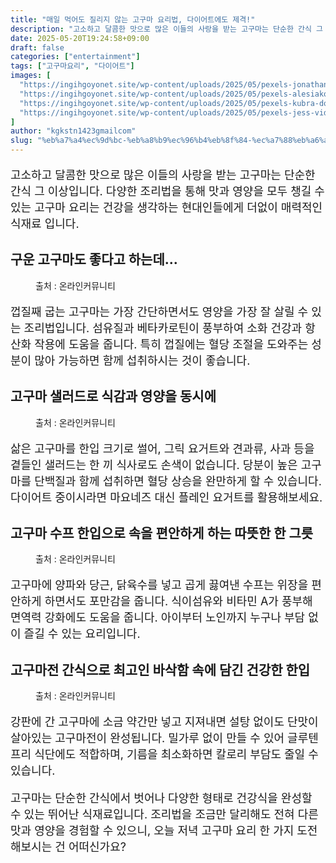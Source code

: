```yaml
---
title: "매일 먹어도 질리지 않는 고구마 요리법, 다이어트에도 제격!"
description: "고소하고 달콤한 맛으로 많은 이들의 사랑을 받는 고구마는 단순한 간식 그 이상입니다. 다양한 조리법을 통해 맛과 영양을 모두 챙길 수 있는 고구마 요리는 건강을 생각하는 현대인들에게 더없이 매력적인 식재료 입니다."
date: 2025-05-20T19:24:58+09:00
draft: false
categories: ["entertainment"]
tags: ["고구마요리", "다이어트"]
images: [
  "https://ingihgoyonet.site/wp-content/uploads/2025/05/pexels-jonathan-einwechter-1312107-32146989-768x1024.jpg"
  "https://ingihgoyonet.site/wp-content/uploads/2025/05/pexels-alesiakozik-6065705-683x1024.jpg"
  "https://ingihgoyonet.site/wp-content/uploads/2025/05/pexels-kubra-dogu-80605500-11519066-683x1024.jpg"
  "https://ingihgoyonet.site/wp-content/uploads/2025/05/pexels-jess-vide-5507577-1024x819.jpg"
]
author: "kgkstn1423gmailcom"
slug: "%eb%a7%a4%ec%9d%bc-%eb%a8%b9%ec%96%b4%eb%8f%84-%ec%a7%88%eb%a6%ac%ec%a7%80-%ec%95%8a%eb%8a%94-%ea%b3%a0%ea%b5%ac%eb%a7%88-%ec%9a%94%eb%a6%ac%eb%b2%95-%eb%8b%a4%ec%9d%b4%ec%96%b4%ed%8a%b8%ec%97%90"
---
```


<p style="font-size:18px">고소하고 달콤한 맛으로 많은 이들의 사랑을 받는 고구마는 단순한 간식 그 이상입니다. 다양한 조리법을 통해 맛과 영양을 모두 챙길 수 있는 고구마 요리는 건강을 생각하는 현대인들에게 더없이 매력적인 식재료 입니다.</p> <h2 >구운 고구마도 좋다고 하는데...</h2> <figure ><img src="https://ingihgoyonet.site/wp-content/uploads/2025/05/pexels-jonathan-einwechter-1312107-32146989-768x1024.jpg" alt="" style="aspect-ratio:16/9;object-fit:cover"/><figcaption >출처 : 온라인커뮤니티</figcaption></figure> <p style="font-size:18px">껍질째 굽는 고구마는 가장 간단하면서도 영양을 가장 잘 살릴 수 있는 조리법입니다. 섬유질과 베타카로틴이 풍부하여 소화 건강과 항산화 작용에 도움을 줍니다. 특히 껍질에는 혈당 조절을 도와주는 성분이 많아 가능하면 함께 섭취하시는 것이 좋습니다.</p> <h2 >고구마 샐러드로 식감과 영양을 동시에</h2> <figure ><img src="https://ingihgoyonet.site/wp-content/uploads/2025/05/pexels-alesiakozik-6065705-683x1024.jpg" alt="" style="aspect-ratio:16/9;object-fit:cover"/><figcaption >출처 : 온라인커뮤니티</figcaption></figure> <p style="font-size:18px">삶은 고구마를 한입 크기로 썰어, 그릭 요거트와 견과류, 사과 등을 곁들인 샐러드는 한 끼 식사로도 손색이 없습니다. 당분이 높은 고구마를 단백질과 함께 섭취하면 혈당 상승을 완만하게 할 수 있습니다. 다이어트 중이시라면 마요네즈 대신 플레인 요거트를 활용해보세요.</p> <h2 >고구마 수프 한입으로 속을 편안하게 하는 따뜻한 한 그릇</h2> <figure ><img src="https://ingihgoyonet.site/wp-content/uploads/2025/05/pexels-kubra-dogu-80605500-11519066-683x1024.jpg" alt="" style="aspect-ratio:16/9;object-fit:cover"/><figcaption >출처 : 온라인커뮤니티</figcaption></figure> <p style="font-size:18px">고구마에 양파와 당근, 닭육수를 넣고 곱게 끓여낸 수프는 위장을 편안하게 하면서도 포만감을 줍니다. 식이섬유와 비타민 A가 풍부해 면역력 강화에도 도움을 줍니다. 아이부터 노인까지 누구나 부담 없이 즐길 수 있는 요리입니다.</p> <h2 >고구마전 간식으로 최고인 바삭함 속에 담긴 건강한 한입</h2> <figure ><img src="https://ingihgoyonet.site/wp-content/uploads/2025/05/pexels-jess-vide-5507577-1024x819.jpg" alt="" style="aspect-ratio:16/9;object-fit:cover"/><figcaption >출처 : 온라인커뮤니티</figcaption></figure> <p style="font-size:18px">강판에 간 고구마에 소금 약간만 넣고 지져내면 설탕 없이도 단맛이 살아있는 고구마전이 완성됩니다. 밀가루 없이 만들 수 있어 글루텐 프리 식단에도 적합하며, 기름을 최소화하면 칼로리 부담도 줄일 수 있습니다.</p> <p style="font-size:18px">고구마는 단순한 간식에서 벗어나 다양한 형태로 건강식을 완성할 수 있는 뛰어난 식재료입니다. 조리법을 조금만 달리해도 전혀 다른 맛과 영양을 경험할 수 있으니, 오늘 저녁 고구마 요리 한 가지 도전해보시는 건 어떠신가요?</p>